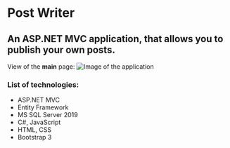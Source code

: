 # Post Writer
## An ASP.NET MVC application, that allows you to publish your own posts.

View of the **main** page:
![Image of the application](https://i.ibb.co/mTzRfmQ/postwriter.png)

### List of technologies:
- ASP.NET MVC
- Entity Framework
- MS SQL Server 2019
- C#, JavaScript
- HTML, CSS
- Bootstrap 3
